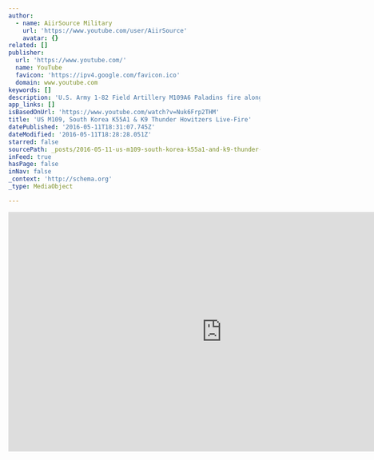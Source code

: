```yaml
---
author:
  - name: AiirSource Military
    url: 'https://www.youtube.com/user/AiirSource'
    avatar: {}
related: []
publisher:
  url: 'https://www.youtube.com/'
  name: YouTube
  favicon: 'https://ipv4.google.com/favicon.ico'
  domain: www.youtube.com
keywords: []
description: 'U.S. Army 1-82 Field Artillery M109A6 Paladins fire along side Republic of Korea Army 26th Mech DIVArty K55A1 & K9 155MM Self Propelled Howitzer during a joint live fire exercise. AiirSource Military covers events and missions from the United States Armed Forces: Army, Navy, Marine Corps, Air Force, and Coast Guard.'
app_links: []
isBasedOnUrl: 'https://www.youtube.com/watch?v=Nuk6Frp2THM'
title: 'US M109, South Korea K55A1 & K9 Thunder Howitzers Live-Fire'
datePublished: '2016-05-11T18:31:07.745Z'
dateModified: '2016-05-11T18:28:28.051Z'
starred: false
sourcePath: _posts/2016-05-11-us-m109-south-korea-k55a1-and-k9-thunder-howitzers-live-fire.md
inFeed: true
hasPage: false
inNav: false
_context: 'http://schema.org'
_type: MediaObject

---
```

<iframe src="https://cdn.embedly.com/widgets/media.html?src=https%3A%2F%2Fwww.youtube.com%2Fembed%2FNuk6Frp2THM%3Ffeature%3Doembed&amp;url=http%3A%2F%2Fwww.youtube.com%2Fwatch%3Fv%3DNuk6Frp2THM&amp;image=https%3A%2F%2Fi.ytimg.com%2Fvi%2FNuk6Frp2THM%2Fhqdefault.jpg&amp;key=b7d04c9b404c499eba89ee7072e1c4f7&amp;type=text%2Fhtml&amp;schema=google" width="854" height="480" scrolling="no" frameborder="0" allowfullscreen="" style=""></iframe>